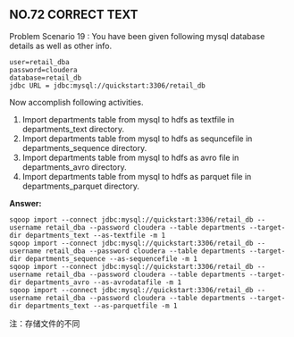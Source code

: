 ## NO.72 CORRECT TEXT

Problem Scenario 19 : You have been given following mysql database details as well as other info.

```
user=retail_dba
password=cloudera
database=retail_db
jdbc URL = jdbc:mysql://quickstart:3306/retail_db
```

 Now accomplish following activities.

1. Import departments table from mysql to hdfs as textfile in departments_text directory.
2. Import departments table from mysql to hdfs as sequncefile in departments_sequence directory.
3. Import departments table from mysql to hdfs as avro file in departments_avro directory.
4. Import departments table from mysql to hdfs as parquet file in departments_parquet directory.

**Answer:**

```
sqoop import --connect jdbc:mysql://quickstart:3306/retail_db --username retail_dba --password cloudera --table departments --target-dir departments_text --as-textfile -m 1
sqoop import --connect jdbc:mysql://quickstart:3306/retail_db --username retail_dba --password cloudera --table departments --target-dir departments_sequence --as-sequencefile -m 1
sqoop import --connect jdbc:mysql://quickstart:3306/retail_db --username retail_dba --password cloudera --table departments --target-dir departments_avro --as-avrodatafile -m 1
sqoop import --connect jdbc:mysql://quickstart:3306/retail_db --username retail_dba --password cloudera --table departments --target-dir departments_text --as-parquetfile -m 1
```

注：存储文件的不同